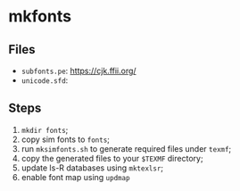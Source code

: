# mkfonts

## Files

* ``subfonts.pe``: https://cjk.ffii.org/
* ``unicode.sfd``:

## Steps

1. ``mkdir fonts``;
1. copy sim fonts to ``fonts``;
1. run ``mksimfonts.sh`` to generate required files under ``texmf``;
1. copy the generated files to your ``$TEXMF`` directory;
1. update ls-R databases using ``mktexlsr``;
1. enable font map using ``updmap``
